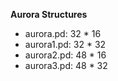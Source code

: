 **Aurora Structures**
+ aurora.pd: 32 * 16
+ aurora1.pd: 32 * 32
+ aurora2.pd: 48 * 16
+ aurora3.pd: 48 * 32